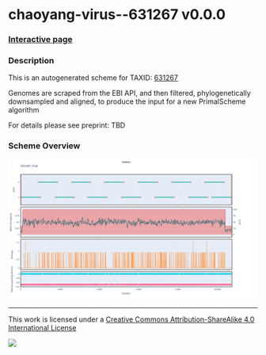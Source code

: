 # chaoyang-virus--631267 v0.0.0

### [Interactive page](https://chrisgkent.github.io/schemes/chaoyang-virus--631267-1000-v0.0.0)

### Description

This is an autogenerated scheme for TAXID: [631267](https://www.ncbi.nlm.nih.gov/Taxonomy/Browser/wwwtax.cgi?mode=Info&id=631267&lvl=3&lin=f&keep=1&srchmode=1&unlock)

Genomes are scraped from the EBI API, and then filtered, phylogenetically downsampled and aligned, to produce the input for a new PrimalScheme algorithm

For details please see preprint: TBD

### Scheme Overview

![Alt text](work/631267_final.png '631267_final.png')

------------------------------------------------------------------------

This work is licensed under a [Creative Commons Attribution-ShareAlike 4.0 International License](http://creativecommons.org/licenses/by-sa/4.0/) 

![](https://i.creativecommons.org/l/by-sa/4.0/88x31.png)